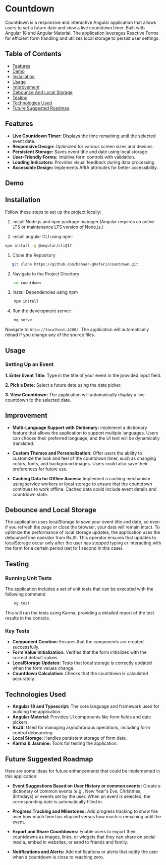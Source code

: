 # Countdown

Countdown is a responsive and interactive Angular application that allows users to set a future date and view a live countdown timer. Built with Angular 18 and Angular Material. The application leverages Reactive Forms for efficient form handling and utilizes local storage to persist user settings.

## Table of Contents

+ [Features](#features)
+ [Demo](#demo)
+ [Installation](#installation)
+ [Usage](#usage)
+ [Improvement](#improvement)
+ [Debounce And Local Storage](#Debounce-and-Local-Storage)
+ [Testing](#testing)
+ [Technologies Used](#technologies-used)
+ [Future Suggested Roadmap](#future-suggested-roadmap)

## Features

+ **Live Countdown Timer:** Displays the time remaining until the selected event date.
+ **Responsive Design:** Optimized for various screen sizes and devices.
+ **Persistent Storage:** Saves event title and date using local storage.
+ **User-Friendly Forms:** Intuitive form controls with validation.
+ **Loading Indicators:** Provides visual feedback during data processing.
+ **Accessible Design:** Implements ARIA attributes for better accessibility.

## Demo



## Installation

Follow these steps to set up the project locally:

1. install Node.js and npm package manager.(Angular requires an active LTS or maintenance LTS version of Node.js.) 

2. install angular CLI using npm:

```bash
npm install -g @angular/cli@17
```

1. Clone the Repository

```bash
   git clone https://github.com/bahaar-ghafari/countdown.git
```

2. Navigate to the Project Directory

```bash
    cd countdown
```

3. Install Dependencies using npm

```bash
    npm install
```

4. Run the development server:

```bash
    ng serve

```

Navigate to `http://localhost:4200/`. The application will automatically reload if you change any of the source files.

## Usage
### Setting Up an Event

**1. Enter Event Title:** Type in the title of your event in the provided input field.

**2. Pick a Date:** Select a future date using the date picker.

**3. View Countdown:** The application will automatically display a live countdown to the selected date.

## Improvement
- **Multi-Language Support with Dictionary:** Implement a dictionary feature that allows the application to support multiple languages. Users can choose their preferred language, and the UI text will be dynamically translated.

- **Custom Themes and Personalization:** Offer users the ability to customize the look and feel of the countdown timer, such as changing colors, fonts, and background images. Users could also save their preferences for future use.

- **Caching Data for Offline Access:** Implement a caching mechanism using service workers or local storage to ensure that the countdown continues to work offline. Cached data could include event details and countdown state.


## Debounce and Local Storage
The application uses localStorage to save your event title and date, so even if you refresh the page or close the browser, your data will remain intact.
To optimize the performance of local storage updates, the application uses the debounceTime operator from RxJS. This operator ensures that updates to localStorage occur only after the user has stopped typing or interacting with the form for a certain period (set to 1 second in this case).


## Testing

### Running Unit Tests

The application includes a set of unit tests that can be executed with the following command:

```bash
    ng test
```
This will run the tests using Karma, providing a detailed report of the test results in the console.

### Key Tests
+ **Component Creation:** Ensures that the components are created successfully.
+ **Form Value Initialization:** Verifies that the form initializes with the correct default values.
+ **LocalStorage Updates:** Tests that local storage is correctly updated when the form values change.
+ **Countdown Calculation:** Checks that the countdown is calculated accurately.


## Technologies Used

+ **Angular 18 and Typescript:** The core language and framework used for building the application.
+ **Angular Material:** Provides UI components like form fields and date pickers.
+ **RxJS:** Used for managing asynchronous operations, including form control debouncing.
+ **Local Storage:** Handles persistent storage of form data.
+ **Karma & Jasmine:** Tools for testing the application.
    
## Future Suggested Roadmap
Here are some ideas for future enhancements that could be implemented in this application:


- **Event Suggestions Based on User History or common events:** Create a dictionary of common events (e.g., New Year's Eve, Christmas, Birthdays) or events set by the user. When an event is selected, the corresponding date is automatically filled in.

- **Progress Tracking and Milestones:** Add progress tracking to show the user how much time has elapsed versus how much is remaining until the event.

- **Export and Share Countdowns:** Enable users to export their countdowns as images, links, or widgets that they can share on social media, embed in websites, or send to friends and family.

- **Notifications and Alerts:** Add notifications or alerts that notify the user when a countdown is close to reaching zero.




